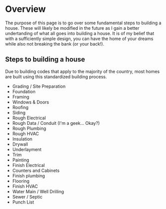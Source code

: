 # Overview

The purpose of this page is to go over some fundamental steps to building a house.  These will likely be modified in the future as I gain a better undertanding of what all goes into building a house.  It is of my belief that with a sufficiently simple design, you can have the home of your dreams while also not breaking the bank (or your back!).

## Steps to building a house

Due to building codes that apply to the majority of the country, most homes are built using this standardized building process.

- Grading / Site Preparation
- Foundation
- Framing
- Windows & Doors
- Roofing
- Siding
- Rough Electrical
- Rough Data / Conduit (I'm a geek... Okay?) 
- Rough Plumbing
- Rough HVAC
- Insulation
- Drywall
- Underlayment
- Trim
- Painting
- Finish Electrical
- Counters and Cabinets
- Finish plumbing
- Flooring
- Finish HVAC
- Water Main / Well Drilling
- Sewer / Septic
- Punch List

